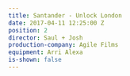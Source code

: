 ```yaml
---
title: Santander - Unlock London
date: 2017-04-11 12:25:00 Z
position: 2
director: Saul + Josh
production-company: Agile Films
equipment: Arri Alexa
is-shown: false
---
```


